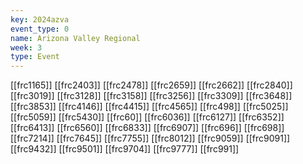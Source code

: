 ```yaml
---
key: 2024azva
event_type: 0
name: Arizona Valley Regional
week: 3
type: Event
---
```

[[frc1165]]
[[frc2403]]
[[frc2478]]
[[frc2659]]
[[frc2662]]
[[frc2840]]
[[frc3019]]
[[frc3128]]
[[frc3158]]
[[frc3256]]
[[frc3309]]
[[frc3648]]
[[frc3853]]
[[frc4146]]
[[frc4415]]
[[frc4565]]
[[frc498]]
[[frc5025]]
[[frc5059]]
[[frc5430]]
[[frc60]]
[[frc6036]]
[[frc6127]]
[[frc6352]]
[[frc6413]]
[[frc6560]]
[[frc6833]]
[[frc6907]]
[[frc696]]
[[frc698]]
[[frc7214]]
[[frc7645]]
[[frc7755]]
[[frc8012]]
[[frc9059]]
[[frc9091]]
[[frc9432]]
[[frc9501]]
[[frc9704]]
[[frc9777]]
[[frc991]]
